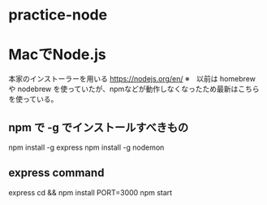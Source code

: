 # practice-node

# MacでNode.js

本家のインストーラーを用いる
https://nodejs.org/en/
※　以前は homebrew や nodebrew を使っていたが、npmなどが動作しなくなったため最新はこちらを使っている。

## npm で -g でインストールすべきもの
npm install -g express
npm install -g nodemon

## express command
express <project name>
cd <project name> && npm install
PORT=3000 npm start
